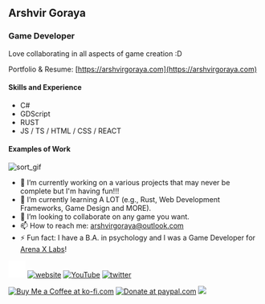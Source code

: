 ## Arshvir Goraya
### Game Developer

Love collaborating in all aspects of game creation :D

Portfolio & Resume: [https://arshvirgoraya.com](https://arshvirgoraya.com)

#### Skills and Experience
* C#
* GDScript
* RUST
* JS / TS / HTML / CSS / REACT

#### Examples of Work
![sort_gif](https://github.com/ArshvirGoraya/ArshvirGoraya/blob/main/.github/Images/sort_gif.gif)

- 🔭 I’m currently working on a various projects that may never be complete but I'm having fun!!!
- 🌱 I’m currently learning A LOT (e.g., Rust, Web Development Frameworks, Game Design and MORE).
- 👯 I’m looking to collaborate on any game you want. 
- 📫 How to reach me: arshvirgoraya@outlook.com 
- ⚡ Fun fact: I have a B.A. in psychology and I was a Game Developer for [Arena X Labs](https://www.arenaxlabs.com/)!

<!-- [<img height='34' src='https://cdn.simpleicons.org/linkedin/black/white' alt='linkedin'>](https://www.linkedin.com/in/arshvirgoraya/) -->
[<img height='34' src='https://raw.githubusercontent.com/ArshvirGoraya/ArshvirGoraya/df3f2a02fc2d65d6127bb7c3b76e745834612fd4/.github/Images/simple-icons--linkedin.svg' alt='linkedin'>](https://www.linkedin.com/in/arshvirgoraya/)
[<img height='34' src='https://cdn.simpleicons.org/icloud/black/white?viewbox=auto' alt='website'>](https://arshvirgoraya.com)
[<img height='34' src='https://cdn.simpleicons.org/youtube/black/white?viewbox=auto' alt='YouTube'>](https://www.youtube.com/channel/arshvirgoraya)
[<img height='34' src='https://cdn.simpleicons.org/x/black/white?viewbox=auto' alt='twitter'>](https://twitter.com/arshvirgoraya)

<!-- [<img src='https://cdn.jsdelivr.net/npm/simple-icons@3.0.1/icons/github.svg' alt='github' height='40'>](https://github.com/ArshvirGoraya) -->
<!-- [<img src='https://cdn.jsdelivr.net/npm/simple-icons@3.0.1/icons/facebook.svg' alt='facebook' height='40'>](https://www.facebook.com/ArshvirG) -->
<!-- [<img src='https://cdn.jsdelivr.net/npm/simple-icons@3.0.1/icons/instagram.svg' alt='instagram' height='40'>](https://www.instagram.com/arshvirgoraya/) -->
<!-- [<img src='https://cdn.jsdelivr.net/npm/simple-icons@3.0.1/icons/reddit.s![Uploading giuthub heart.svg…]()
vg' alt='Reddit' height='40'>](https://www.reddit.com/user/arshvirgoraya) -->

<a align="left" href='https://ko-fi.com/Z8Z6NP272' target='_blank'><img height='36' src='https://storage.ko-fi.com/cdn/kofi2.png?v=3' alt='Buy Me a Coffee at ko-fi.com' /></a>
<a href='https://www.paypal.com/donate/?hosted_button_id=6898PNAVV5QRC' target='_blank'><img width='108' src='https://github.com/user-attachments/assets/0b96763f-b586-4abb-9d42-216aab7ccb20' alt='Donate at paypal.com' /></a>
<a href='https://github.com/sponsors/ArshvirGoraya' target='_blank'><img height='30' src='https://github.com/user-attachments/assets/0e5debd6-531b-463a-a67a-e55e85102ddc'/></a>
